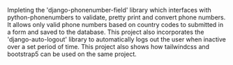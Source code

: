 Impleting the 'django-phonenumber-field' library which interfaces with python-phonenumbers to validate, pretty print and convert phone numbers.
It allows only valid phone numbers based on country codes to submitted in a form and saved to the database.
This project also incorporates the 'django-auto-logout' library to automatically logs out the user when inactive over a set period of time.
This project also shows how tailwindcss and bootstrap5 can be used on the same project.

